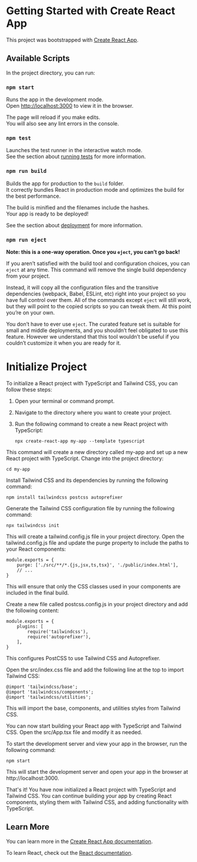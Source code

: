 # Getting Started with Create React App

This project was bootstrapped with [Create React App](https://github.com/facebook/create-react-app).

## Available Scripts

In the project directory, you can run:

### `npm start`

Runs the app in the development mode.\
Open [http://localhost:3000](http://localhost:3000) to view it in the browser.

The page will reload if you make edits.\
You will also see any lint errors in the console.

### `npm test`

Launches the test runner in the interactive watch mode.\
See the section about [running tests](https://facebook.github.io/create-react-app/docs/running-tests) for more information.

### `npm run build`

Builds the app for production to the `build` folder.\
It correctly bundles React in production mode and optimizes the build for the best performance.

The build is minified and the filenames include the hashes.\
Your app is ready to be deployed!

See the section about [deployment](https://facebook.github.io/create-react-app/docs/deployment) for more information.

### `npm run eject`

**Note: this is a one-way operation. Once you `eject`, you can’t go back!**

If you aren’t satisfied with the build tool and configuration choices, you can `eject` at any time. This command will remove the single build dependency from your project.

Instead, it will copy all the configuration files and the transitive dependencies (webpack, Babel, ESLint, etc) right into your project so you have full control over them. All of the commands except `eject` will still work, but they will point to the copied scripts so you can tweak them. At this point you’re on your own.

You don’t have to ever use `eject`. The curated feature set is suitable for small and middle deployments, and you shouldn’t feel obligated to use this feature. However we understand that this tool wouldn’t be useful if you couldn’t customize it when you are ready for it.

# Initialize Project
To initialize a React project with TypeScript and Tailwind CSS, you can follow these steps:

1. Open your terminal or command prompt.

2. Navigate to the directory where you want to create your project.

3. Run the following command to create a new React project with TypeScript:

    
    `npx create-react-app my-app --template typescript`

This command will create a new directory called my-app and set up a new React project with TypeScript. Change into the project directory:
    
    cd my-app

Install Tailwind CSS and its dependencies by running the following command:

    npm install tailwindcss postcss autoprefixer

Generate the Tailwind CSS configuration file by running the following command:

    npx tailwindcss init

This will create a tailwind.config.js file in your project directory.
Open the tailwind.config.js file and update the purge property to include the paths to your React components:


    module.exports = {
        purge: ['./src/**/*.{js,jsx,ts,tsx}', './public/index.html'],
        // ...
    }

This will ensure that only the CSS classes used in your components are included in the final build.

Create a new file called postcss.config.js in your project directory and add the following content:

    module.exports = {
        plugins: [
            require('tailwindcss'),
            require('autoprefixer'),
        ],
    }

This configures PostCSS to use Tailwind CSS and Autoprefixer.

Open the src/index.css file and add the following line at the top to import Tailwind CSS:
    
    
    @import 'tailwindcss/base';
    @import 'tailwindcss/components';
    @import 'tailwindcss/utilities';
    

This will import the base, components, and utilities styles from Tailwind CSS.

You can now start building your React app with TypeScript and Tailwind CSS. Open the src/App.tsx file and modify it as needed.

To start the development server and view your app in the browser, run the following command:

    npm start

This will start the development server and open your app in the browser at http://localhost:3000.

That's it! You have now initialized a React project with TypeScript and Tailwind CSS. You can continue building your app by creating React components, styling them with Tailwind CSS, and adding functionality with TypeScript.

## Learn More

You can learn more in the [Create React App documentation](https://facebook.github.io/create-react-app/docs/getting-started).

To learn React, check out the [React documentation](https://reactjs.org/).
